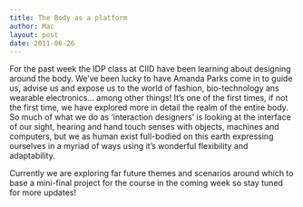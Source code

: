 ```yaml
---
title: The Body as a platform
author: Mac
layout: post
date: 2011-06-26
---
```


For the past week the IDP class at CIID have been learning about designing around the body. We&#8217;ve been lucky to have Amanda Parks come in to guide us, advise us and expose us to the world of fashion, bio-technology ans wearable electronics&#8230; among other things! It&#8217;s one of the first times, if not the first time, we have explored more in detail the realm of the entire body. So much of what we do as &#8216;interaction designers&#8217; is looking at the interface of our sight, hearing and hand touch senses with objects, machines and computers, but we as human exist full-bodied on this earth expressing ourselves in a myriad of ways using it&#8217;s wonderful flexibility and adaptability.

Currently we are exploring far future themes and scenarios around which to base a mini-final project for the course in the coming week so stay tuned for more updates!